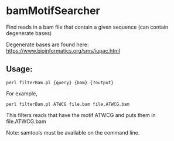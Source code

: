 # bamMotifSearcher
Find reads in a bam file that contain a given sequence (can contain degenerate bases)

Degenerate bases are found here: https://www.bioinformatics.org/sms/iupac.html

## Usage:
```
perl filterBam.pl {query} {bam} {?output}
```

For example,

```
perl filterBam.pl ATWCG file.bam file.ATWCG.bam
```

This filters reads that have the motif ATWCG and puts them in  file.ATWCG.bam

Note: samtools must be available on the command line.

